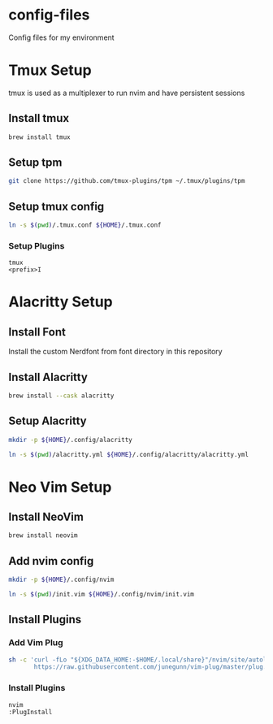 # config-files
Config files for my environment

# Tmux Setup

tmux is used as a multiplexer to run nvim and have persistent sessions

## Install tmux

```bash
brew install tmux
```

## Setup tpm

```bash
git clone https://github.com/tmux-plugins/tpm ~/.tmux/plugins/tpm
```

## Setup tmux config

```bash
ln -s $(pwd)/.tmux.conf ${HOME}/.tmux.conf
```

### Setup Plugins

```
tmux
<prefix>I
```

# Alacritty Setup

## Install Font

Install the custom Nerdfont from font directory in this repository

## Install Alacritty

```bash
brew install --cask alacritty
```

## Setup Alacritty

```bash
mkdir -p ${HOME}/.config/alacritty
```
```bash
ln -s $(pwd)/alacritty.yml ${HOME}/.config/alacritty/alacritty.yml
```

# Neo Vim Setup

## Install NeoVim

```bash
brew install neovim
```

## Add nvim config

```bash
mkdir -p ${HOME}/.config/nvim
```
```bash
ln -s $(pwd)/init.vim ${HOME}/.config/nvim/init.vim
```

## Install Plugins

### Add Vim Plug

```bash
sh -c 'curl -fLo "${XDG_DATA_HOME:-$HOME/.local/share}"/nvim/site/autoload/plug.vim --create-dirs \
       https://raw.githubusercontent.com/junegunn/vim-plug/master/plug.vim'
```

### Install Plugins

```
nvim
:PlugInstall
```

